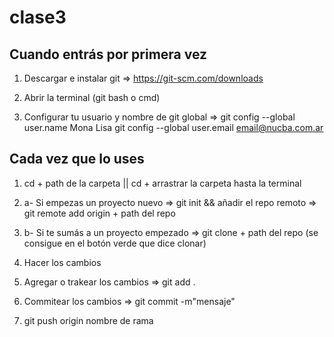 # clase3

## Cuando entrás por primera vez

1. Descargar e instalar git => https://git-scm.com/downloads

2. Abrir la terminal (git bash o cmd)

3. Configurar tu usuario y nombre de git global => 
git config --global user.name Mona Lisa
git config --global user.email email@nucba.com.ar

## Cada vez que lo uses

1. cd + path de la carpeta || cd + arrastrar la carpeta hasta la terminal

2. a- Si empezas un proyecto nuevo => git init && añadir el repo remoto => git remote add origin + path del repo

2. b- Si te sumás a un proyecto empezado => git clone + path del repo (se consigue en el botón verde que dice clonar)

3. Hacer los cambios

4. Agregar o trakear los cambios => git add .

5. Commitear los cambios => git commit -m"mensaje"

6. git push origin nombre de rama
